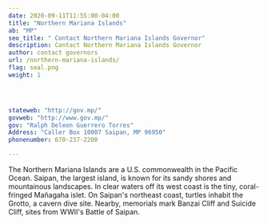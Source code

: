```yaml
---
date: 2020-09-11T11:55:00-04:00
title: "Northern Mariana Islands"
ab: "MP"
seo_title: " Contact Northern Mariana Islands Governor"
description: Contact Northern Mariana Islands Governor
author: contact governors
url: /northern-mariana-islands/
flag: seal.png
weight: 1




stateweb: "http://gov.mp/"
govweb: "http://www.gov.mp/"
gov: "Ralph Deleon Guerrero Torres"
Address: "Caller Box 10007 Saipan, MP 96950"
phonenumber: 670-237-2200

---
```


The Northern Mariana Islands are a U.S. commonwealth in the Pacific Ocean. Saipan, the largest island, is known for its sandy shores and mountainous landscapes. In clear waters off its west coast is the tiny, coral-fringed Mañagaha islet. On Saipan's northeast coast, turtles inhabit the Grotto, a cavern dive site. Nearby, memorials mark Banzai Cliff and Suicide Cliff, sites from WWII's Battle of Saipan.
